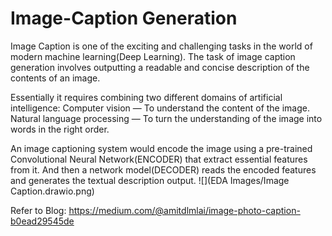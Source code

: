 # Image-Caption Generation
Image Caption is one of the exciting and challenging tasks in the world of modern machine learning(Deep Learning).
The task of image caption generation involves outputting a readable and concise description of the contents of an image.

Essentially it requires combining two different domains of artificial intelligence:
Computer vision — To understand the content of the image.
Natural language processing — To turn the understanding of the image into words in the right order.

An image captioning system would encode the image using a pre-trained Convolutional Neural Network(ENCODER) that extract essential features from it.
And then a network model(DECODER) reads the encoded features and generates the textual description output.
![](EDA Images/Image Caption.drawio.png)

Refer to Blog: https://medium.com/@amitdlmlai/image-photo-caption-b0ead29545de
